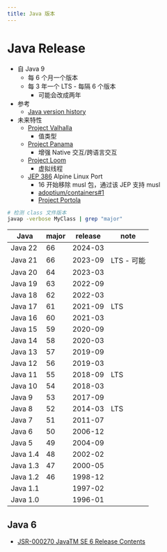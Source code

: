 ```yaml
---
title: Java 版本
---
```


# Java Release

- 自 Java 9
  - 每 6 个月一个版本
  - 每 3 年一个 LTS - 每隔 6 个版本
    - 可能会改成两年
- 参考
  - [Java version history](https://en.wikipedia.org/wiki/Java_version_history)
- 未来特性
  - [Project Valhalla](https://openjdk.java.net/projects/valhalla/)
    - 值类型
  - [Project Panama](https://openjdk.java.net/projects/panama/)
    - 增强 Native 交互/跨语言交互
  - [Project Loom](https://openjdk.java.net/projects/loom/)
    - 虚拟线程
  - [JEP 386](https://openjdk.java.net/jeps/386) Alpine Linux Port
    - 16 开始移除 musl 包，通过该 JEP 支持 musl
    - [adoptium/containers#1](https://github.com/adoptium/containers/issues/1)
    - [Project Portola](https://openjdk.java.net/projects/portola)

```bash
# 检测 class 文件版本
javap -verbose MyClass | grep "major"
```

| Java     | major | release | note       |
| -------- | ----- | ------- | ---------- |
| Java 22  | 66    | 2024-03 |            |
| Java 21  | 66    | 2023-09 | LTS - 可能 |
| Java 20  | 64    | 2023-03 |            |
| Java 19  | 63    | 2022-09 |            |
| Java 18  | 62    | 2022-03 |            |
| Java 17  | 61    | 2021-09 | LTS        |
| Java 16  | 60    | 2021-03 |            |
| Java 15  | 59    | 2020-09 |            |
| Java 14  | 58    | 2020-03 |            |
| Java 13  | 57    | 2019-09 |            |
| Java 12  | 56    | 2019-03 |            |
| Java 11  | 55    | 2018-09 | LTS        |
| Java 10  | 54    | 2018-03 |            |
| Java 9   | 53    | 2017-09 |            |
| Java 8   | 52    | 2014-03 | LTS        |
| Java 7   | 51    | 2011-07 |            |
| Java 6   | 50    | 2006-12 |            |
| Java 5   | 49    | 2004-09 |            |
| Java 1.4 | 48    | 2002-02 |            |
| Java 1.3 | 47    | 2000-05 |            |
| Java 1.2 | 46    | 1998-12 |            |
| Java 1.1 |       | 1997-02 |            |
| Java 1.0 |       | 1996-01 |            |

## Java 6

- [JSR-000270 JavaTM SE 6 Release Contents](https://jcp.org/aboutJava/communityprocess/maintenance/jsr270/index.html)

